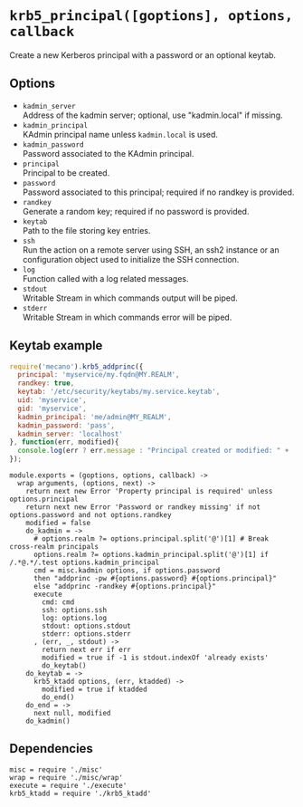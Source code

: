 
# `krb5_principal([goptions], options, callback`

Create a new Kerberos principal with a password or an optional keytab.   

## Options

*   `kadmin_server`   
    Address of the kadmin server; optional, use "kadmin.local" if missing.
*   `kadmin_principal`   
    KAdmin principal name unless `kadmin.local` is used.
*   `kadmin_password`   
    Password associated to the KAdmin principal.
*   `principal`   
    Principal to be created.
*   `password`   
    Password associated to this principal; required if no randkey is provided.
*   `randkey`   
    Generate a random key; required if no password is provided.
*   `keytab`   
    Path to the file storing key entries.
*   `ssh`   
    Run the action on a remote server using SSH, an ssh2 instance or an
    configuration object used to initialize the SSH connection.
*   `log`   
    Function called with a log related messages.
*   `stdout`   
    Writable Stream in which commands output will be piped.
*   `stderr`   
    Writable Stream in which commands error will be piped.

## Keytab example

```js
require('mecano').krb5_addprinc({
  principal: 'myservice/my.fqdn@MY.REALM',
  randkey: true,
  keytab: '/etc/security/keytabs/my.service.keytab',
  uid: 'myservice',
  gid: 'myservice',
  kadmin_principal: 'me/admin@MY_REALM',
  kadmin_password: 'pass',
  kadmin_server: 'localhost'
}, function(err, modified){
  console.log(err ? err.message : "Principal created or modified: " + !!modified);
});
```

    module.exports = (goptions, options, callback) ->
      wrap arguments, (options, next) ->
        return next new Error 'Property principal is required' unless options.principal
        return next new Error 'Password or randkey missing' if not options.password and not options.randkey
        modified = false
        do_kadmin = ->
          # options.realm ?= options.principal.split('@')[1] # Break cross-realm principals
          options.realm ?= options.kadmin_principal.split('@')[1] if /.*@.*/.test options.kadmin_principal
          cmd = misc.kadmin options, if options.password
          then "addprinc -pw #{options.password} #{options.principal}"
          else "addprinc -randkey #{options.principal}"
          execute
            cmd: cmd
            ssh: options.ssh
            log: options.log
            stdout: options.stdout
            stderr: options.stderr
          , (err, _, stdout) ->
            return next err if err
            modified = true if -1 is stdout.indexOf 'already exists'
            do_keytab()
        do_keytab = ->
          krb5_ktadd options, (err, ktadded) ->
            modified = true if ktadded
            do_end()
        do_end = ->
          next null, modified
        do_kadmin()

## Dependencies

    misc = require './misc'
    wrap = require './misc/wrap'
    execute = require './execute'
    krb5_ktadd = require './krb5_ktadd'


